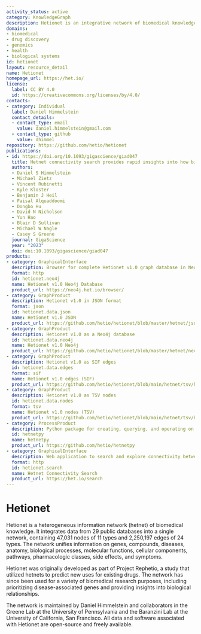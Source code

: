 ```yaml
---
activity_status: active
category: KnowledgeGraph
description: Hetionet is an integrative network of biomedical knowledge assembled from 29 different databases of genes, compounds, diseases, and more. It combines over 50 years of biomedical information into a single resource.
domains:
- biomedical
- drug discovery
- genomics
- health
- biological systems
id: hetionet
layout: resource_detail
name: Hetionet
homepage_url: https://het.io/
license:
  label: CC BY 4.0
  id: https://creativecommons.org/licenses/by/4.0/
contacts:
- category: Individual
  label: Daniel Himmelstein
  contact_details:
  - contact_type: email
    value: daniel.himmelstein@gmail.com
  - contact_type: github
    value: dhimmel
repository: https://github.com/hetio/hetionet
publications:
- id: https://doi.org/10.1093/gigascience/giad047
  title: Hetnet connectivity search provides rapid insights into how biomedical entities are related
  authors:
  - Daniel S Himmelstein
  - Michael Zietz
  - Vincent Rubinetti
  - Kyle Kloster
  - Benjamin J Heil
  - Faisal Alquaddoomi
  - Dongbo Hu
  - David N Nicholson
  - Yun Hao
  - Blair D Sullivan
  - Michael W Nagle
  - Casey S Greene
  journal: GigaScience
  year: "2023"
  doi: doi:10.1093/gigascience/giad047
products:
- category: GraphicalInterface
  description: Browser for complete Hetionet v1.0 graph database in Neo4j
  format: http
  id: hetionet.neo4j
  name: Hetionet v1.0 Neo4j Database
  product_url: https://neo4j.het.io/browser/
- category: GraphProduct
  description: Hetionet v1.0 in JSON format
  format: json
  id: hetionet.data.json
  name: Hetionet v1.0 JSON
  product_url: https://github.com/hetio/hetionet/blob/master/hetnet/json/hetionet-v1.0.json.bz2
- category: GraphProduct
  description: Hetionet v1.0 as a Neo4j database
  id: hetionet.data.neo4j
  name: Hetionet v1.0 Neo4j
  product_url: https://github.com/hetio/hetionet/blob/master/hetnet/neo4j/hetionet-v1.0.db.tar.bz2
- category: GraphProduct
  description: Hetionet v1.0 as SIF edges
  id: hetionet.data.edges
  format: sif
  name: Hetionet v1.0 edges (SIF)
  product_url: https://github.com/hetio/hetionet/blob/main/hetnet/tsv/hetionet-v1.0-edges.sif.gz
- category: GraphProduct
  description: Hetionet v1.0 as TSV nodes
  id: hetionet.data.nodes
  format: tsv
  name: Hetionet v1.0 nodes (TSV)
  product_url: https://github.com/hetio/hetionet/blob/main/hetnet/tsv/hetionet-v1.0-nodes.tsv
- category: ProcessProduct
  description: Python package for creating, querying, and operating on hetnets (heterogeneous networks)
  id: hetnetpy
  name: hetnetpy
  product_url: https://github.com/hetio/hetnetpy
- category: GraphicalInterface
  description: Web application to search and explore connectivity between nodes in Hetionet
  format: http
  id: hetionet.search
  name: Hetnet Connectivity Search
  product_url: https://het.io/search
---
```


# Hetionet

Hetionet is a heterogeneous information network (hetnet) of biomedical knowledge. It integrates data from 29 public databases into a single network, containing 47,031 nodes of 11 types and 2,250,197 edges of 24 types. The network unifies information on genes, compounds, diseases, anatomy, biological processes, molecular functions, cellular components, pathways, pharmacologic classes, side effects, and symptoms.

Hetionet was originally developed as part of Project Rephetio, a study that utilized hetnets to predict new uses for existing drugs. The network has since been used for a variety of biomedical research purposes, including prioritizing disease-associated genes and providing insights into biological relationships.

The network is maintained by Daniel Himmelstein and collaborators in the Greene Lab at the University of Pennsylvania and the Baranzini Lab at the University of California, San Francisco. All data and software associated with Hetionet are open-source and freely available.